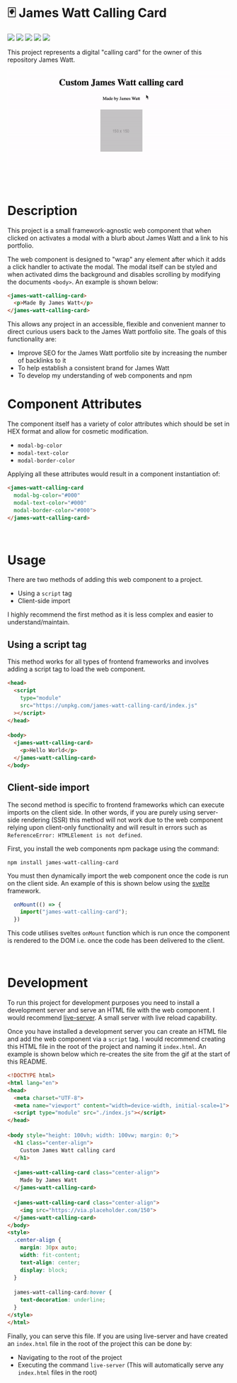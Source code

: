 # 🃏 James Watt Calling Card
![](https://img.shields.io/github/license/Hiccup246/james-watt-calling-card)
![](https://img.shields.io/github/languages/code-size/Hiccup246/james-watt-calling-card)
![](https://img.shields.io/npm/v/james-watt-calling-card)
![](https://img.shields.io/snyk/vulnerabilities/npm/james-watt-calling-card)
![](https://img.shields.io/librariesio/release/npm/james-watt-calling-card)

This project represents a digital "calling card" for the owner of this repository James Watt.

![Site Gif](https://raw.githubusercontent.com/Hiccup246/james-watt-calling-card/main/src/assets/site-demo.gif)

<br>

# Description
This project is a small framework-agnostic web component that when clicked on activates a modal with a blurb about James Watt and a link to his portfolio. 

The web component is designed to "wrap" any element after which it adds a click handler to activate the modal. The modal itself can be styled and when activated dims the background and disables scrolling by modifying the documents `<body>`. An example is shown below:
```html
<james-watt-calling-card>
  <p>Made By James Watt</p>
</james-watt-calling-card>
```

This allows any project in an accessible, flexible and convenient manner to direct curious users back to the James Watt portfolio site. The goals of this functionality are:
- Improve SEO for the James Watt portfolio site by increasing the number of backlinks to it
- To help establish a consistent brand for James Watt
- To develop my understanding of web components and npm

# Component Attributes
The component itself has a variety of color attributes which should be set in HEX format and allow for cosmetic modification.
- `modal-bg-color`
- `modal-text-color`
- `modal-border-color`

Applying all these attributes would result in a component instantiation of:
```html
<james-watt-calling-card
  modal-bg-color="#000"
  modal-text-color="#000"
  modal-border-color="#000">
</james-watt-calling-card>
```

<br>

# Usage
There are two methods of adding this web component to a project.
- Using a `script` tag
- Client-side import

I highly recommend the first method as it is less complex and easier to understand/maintain.

## Using a script tag
This method works for all types of frontend frameworks and involves adding a script tag to load the web component.
```html
<head>
  <script 
    type="module" 
    src="https://unpkg.com/james-watt-calling-card/index.js"
  ></script>
</head>

<body>
  <james-watt-calling-card>
    <p>Hello World</p>
  </james-watt-calling-card>
</body>
```

## Client-side import
The second method is specific to frontend frameworks which can execute imports on the client side. In other words, if you are purely using server-side rendering (SSR) this method will not work due to the web component relying upon client-only functionality and will result in errors such as `ReferenceError: HTMLElement is not defined`.

First, you install the web components npm package using the command:
```
npm install james-watt-calling-card
```

You must then dynamically import the web component once the code is run on the client side. An example of this is shown below using the [svelte](https://svelte.dev) framework.

```javascript
  onMount(() => {
    import("james-watt-calling-card");
  })
```

This code utilises sveltes `onMount` function which is run once the component is rendered to the DOM i.e. once the code has been delivered to the client.


<br>

# Development
To run this project for development purposes you need to install a development server and serve an HTML file with the web component. I would recommend [live-server](https://github.com/tapio/live-server). A small server with live reload capability.

Once you have installed a development server you can create an HTML file and add the web component via a `script` tag. I would recommend creating this HTML file in the root of the project and naming it ```index.html```. An example is shown below which re-creates the site from the gif at the start of this README.

```html
<!DOCTYPE html>
<html lang="en">
<head>
  <meta charset="UTF-8">
  <meta name="viewport" content="width=device-width, initial-scale=1">
  <script type="module" src="./index.js"></script>
</head>

<body style="height: 100vh; width: 100vw; margin: 0;">
  <h1 class="center-align">
    Custom James Watt calling card
  </h1>

  <james-watt-calling-card class="center-align">
    Made by James Watt
  </james-watt-calling-card>

  <james-watt-calling-card class="center-align">
    <img src="https://via.placeholder.com/150">
  </james-watt-calling-card>
</body>
<style>
  .center-align {
    margin: 30px auto;
    width: fit-content;
    text-align: center;
    display: block;
  }

  james-watt-calling-card:hover {
    text-decoration: underline;
  }
</style>
</html>
```
Finally, you can serve this file. If you are using live-server and have created an ```index.html``` file in the root of the project this can be done by:
- Navigating to the root of the project
- Executing the command ```live-server``` (This will automatically serve any ```index.html``` files in the root)